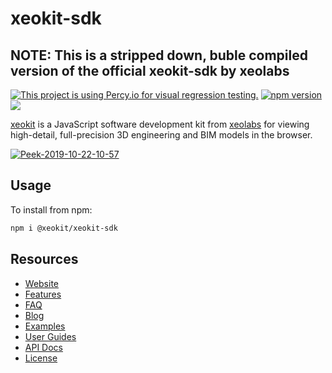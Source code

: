 # xeokit-sdk

## NOTE: This is a stripped down, buble compiled version of the official xeokit-sdk by xeolabs

[![This project is using Percy.io for visual regression testing.](https://percy.io/static/images/percy-badge.svg)](https://percy.io/73524691/xeokit-sdk)
[![npm version](https://badge.fury.io/js/%40xeokit%2Fxeokit-sdk.svg)](https://badge.fury.io/js/%40xeokit%2Fxeokit-sdk)
[![](https://data.jsdelivr.com/v1/package/npm/@xeokit/xeokit-sdk/badge)](https://www.jsdelivr.com/package/npm/@xeokit/xeokit-sdk)

[xeokit](http://xeokit.io) is a JavaScript software development kit from [xeolabs](http://xeolabs.com) for viewing 
high-detail, full-precision 3D engineering and BIM models in the browser.

[![Peek-2019-10-22-10-57](https://user-images.githubusercontent.com/83100/67271586-14690780-f4bb-11e9-9e76-203fe425ee08.gif)](https://xeokit.github.io/xeokit-sdk/examples/#storeyViews_StoreyViewsPlugin_recipe2)

## Usage

To install from npm:

````bash
npm i @xeokit/xeokit-sdk
````

## Resources 

 * [Website](https://xeokit.io/)
 * [Features](https://xeokit.io/index.html?foo=1#features)
 * [FAQ](https://xeokit.io/index.html?foo=1#faq)  
 * [Blog](https://xeokit.io/blog.html)  
 * [Examples](http://xeokit.github.io/xeokit-sdk/examples/)
 * [User Guides](https://www.notion.so/xeokit/xeokit-Documentation-4598591fcedb4889bf8896750651f74e)
 * [API Docs](https://xeokit.github.io/xeokit-sdk/docs/)
 * [License](https://xeokit.io/index.html#pricing)


